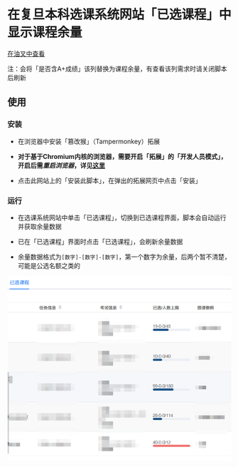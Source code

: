 # 在复旦本科选课系统网站「已选课程」中显示课程余量

[在油叉中查看](https://greasyfork.org/zh-CN/scripts/536108-%E6%98%BE%E7%A4%BA%E8%AF%BE%E7%A8%8B%E4%BD%99%E9%87%8F)

注：会将「是否含A+成绩」该列替换为课程余量，有查看该列需求时请关闭脚本后刷新

## 使用

### 安装

- 在浏览器中安装「篡改猴」（Tampermonkey）拓展

- **对于基于Chromium内核的浏览器，需要开启「拓展」的「开发人员模式」，开启后需*重启浏览器*，详见[这里](https://www.tampermonkey.net/faq.php#Q209)**

- 点击此网站上的「安装此脚本」，在弹出的拓展网页中点击「安装」

### 运行

- 在选课系统网站中单击「已选课程」，切换到已选课程界面，脚本会自动运行并获取余量数据

- 已在「已选课程」界面时点击「已选课程」，会刷新余量数据

- 余量数据格式为`[数字]-[数字]-[数字]`，第一个数字为余量，后两个暂不清楚，可能是公选名额之类的

![样例图片](example.png)
